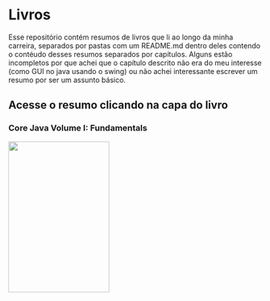 # Livros

Esse repositório contém resumos de livros que li ao longo da minha carreira, separados por pastas com um README.md dentro deles contendo o contéudo desses resumos separados por capítulos. Alguns estão incompletos por que achei que o capítulo descrito não era do meu interesse (como GUI no java usando o swing) ou não achei interessante escrever um resumo por ser um assunto básico.

## Acesse o resumo clicando na capa do livro

### Core Java Volume I: Fundamentals

[<img width="200" height="300" src="https://images-na.ssl-images-amazon.com/images/I/41tWYbxKfCL._SX380_BO1,204,203,200_.jpg" />](core-java-volume-i)
